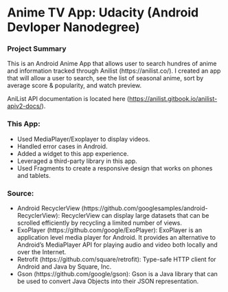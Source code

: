# Anime TV App: Udacity (Android Devloper Nanodegree)

<body>
  <h3>Project Summary</h3>
  <p>This is an Android Anime App that allows user to search hundres of anime and information tracked through Anilist (https://anilist.co/). I created an app that will allow a user to search, see the list of seasonal anime, sort by average score & popularity, and watch preview. 

AniList API documentation is located here (https://anilist.gitbook.io/anilist-apiv2-docs/).</p>
  
  <h3>This App:</h3>
    <ul>
      <li>Used MediaPlayer/Exoplayer to display videos.</li>
      <li>Handled error cases in Android.</li>
      <li>Added a widget to this app experience.</li>
      <li>Leveraged a third-party library in this app.</li>
      <li>Used Fragments to create a responsive design that works on phones and tablets.</li>
    </ul>
  
  <h3>Source:</h3>
    <ul>
      <li>Android RecyclerView (https://github.com/googlesamples/android-RecyclerView): RecyclerView can display large datasets that can be scrolled efficiently by recycling a limited number of views.</li>
  <li>ExoPlayer (https://github.com/google/ExoPlayer): ExoPlayer is an application level media player for Android. It provides an alternative to Android’s MediaPlayer API for playing audio and video both locally and over the Internet.</li>
  <li>Retrofit (https://github.com/square/retrofit): Type-safe HTTP client for Android and Java by Square, Inc.</li>
  <li>Gson (https://github.com/google/gson): Gson is a Java library that can be used to convert Java Objects into their JSON representation. </li>
    </ul>
</body>
